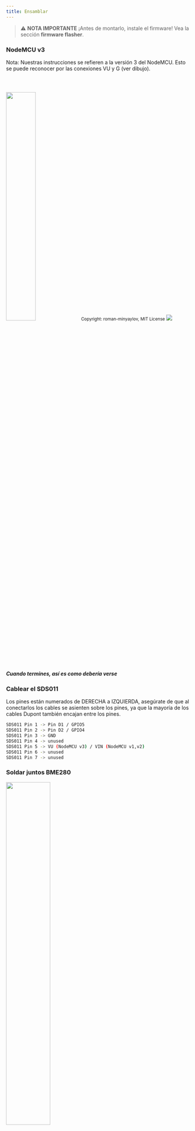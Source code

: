 ```yaml
---
title: Ensamblar
---
```


> ⚠️ **NOTA IMPORTANTE**
¡Antes de montarlo, instale el firmware!
Vea la sección __firmware flasher__.

### NodeMCU v3
Nota: Nuestras instrucciones se refieren a la versión 3 del NodeMCU. Esto se puede reconocer por las conexiones VU y G (ver dibujo).  

<img src="../docs/airrohr/airrohr-wiring-sds011-bme280.jpg" style="width:40%; margin-top: 3em"/>
<small>Copyright: roman-minyaylov, MIT License</small>


<img src="../docs/airrohr/nodemcu-v3-bme280.jpeg" style="margin-top: 1em"/>

##### Cuando termines, así es como debería verse

### Cablear el SDS011
Los pines están numerados de DERECHA a IZQUIERDA, asegúrate de que al conectarlos los cables se asienten sobre los pines, ya que la mayoría de los cables Dupont también encajan entre los pines.

```bash
SDS011 Pin 1 -> Pin D1 / GPIO5
SDS011 Pin 2 -> Pin D2 / GPIO4
SDS011 Pin 3 -> GND
SDS011 Pin 4 -> unused
SDS011 Pin 5 -> VU (NodeMCU v3) / VIN (NodeMCU v1,v2)
SDS011 Pin 6 -> unused
SDS011 Pin 7 -> unused
```

### Soldar juntos BME280
<img src="../docs/airrohr/solder-a-bme-280.jpeg" style="width:49%; padding-right: 0.5em" class="items-center"/>
<img src="../docs/airrohr/solder-bme-280.jpeg" style="width:49%;">

Conecta la cabecera del pin con el tablero BME280. Suéldalo por la parte trasera. Los espacios entre los pines son muy pequeños, así que ten paciencia y cuidado.    
El truco es poner la punta del soldador en el alfiler, calentarlo un poco, y luego aplicar ligeramente la soldadura.  

### Cablear el BME280 
Los alfileres están numerados de izquierda a derecha.
```bash
VIN -> Pin 3V3 (3.3V)
GND->  GND/G
SDA -> PIN D3
SCL -> Pin D4
```

### Ata todo junto

 ##### Corbata NodeMCU y SDS011 juntos
<img src="../docs/airrohr/tie-air-quality-sensor-together.jpeg"/>
Usa un cable para unir el NodeMCU (ESP8266) y el sensor SDS011 para que la antena Wifi apunte lejos del sensor

 ##### Conecta el tubo flexible
 <img src="../docs/airrohr/sds011-with-tube.jpeg" style="width:49%; padding-right: 0.5em"/>
 <img src="../docs/airrohr/bme280-tied-to-tube.jpeg" style="width:49%;">
 
* Conecta el tubo flexible al sensor SDS011
* Usa otra atadura de cable para fijar el sensor de temperatura del BME280 al tubo
* Pasa el cable USB a través del tubo. Montar el SDS011 con el NodeMCU mirando hacia arriba y el ventilador mirando hacia abajo
 
 ##### Empujar el sensor en la tubería
* El cable USB, el tubo flexible y el BME280 deberían mirar por el extremo del tubo *
* Empuja el otro tubo en el primero.

<img src="../docs/airrohr/sds011-jammed-into-tube.jpeg"/>

 ##### Finalizando
* Coloca el sensor de temperatura en el tubo flexible, de modo que esté en el borde del tubo.
* Corta el tubo flexible en el extremo del tubo
* Opcional: puedes cubrir los extremos abiertos del tubo con una malla fina. Así que el aire puede circular pero los insectos se quedan fuera
  
<img src="../docs/airrohr/position-bme280.jpeg"/>
